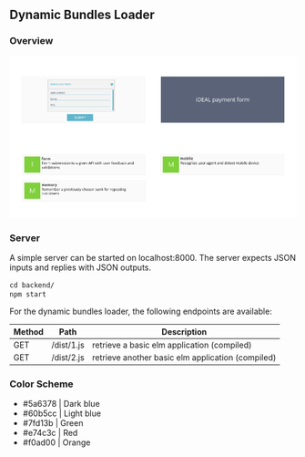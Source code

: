 ## Dynamic Bundles Loader

### Overview 

![](.github/readme.png)

### Server

A simple server can be started on localhost:8000. The server expects JSON inputs and replies
with JSON outputs.

```
cd backend/
npm start
```

For the dynamic bundles loader, the following endpoints are available:

Method | Path | Description
-------|------|------------
GET    | /dist/1.js | retrieve a basic elm application (compiled)
GET    | /dist/2.js | retrieve another basic elm application (compiled)


### Color Scheme

- #5a6378 | Dark blue
- #60b5cc | Light blue
- #7fd13b | Green
- #e74c3c | Red
- #f0ad00 | Orange
